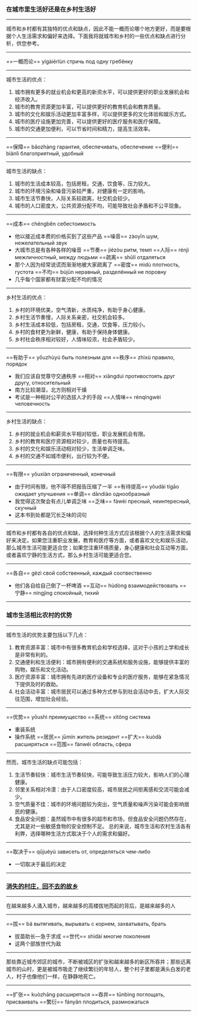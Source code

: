 ### 在城市里生活好还是在乡村生活好
****
城市和乡村都有其独特的优点和缺点，因此不能一概而论哪个地方更好，而是要根据个人生活需求和偏好来选择。下面我将就城市和乡村的一些优点和缺点进行分析，供您参考。
****
==一概而论== yígàiérlùn стричь под одну гребёнку 
****
城市生活的优点：
1. 城市拥有更多的就业机会和更高的新资水平，可以提供更好的职业发展机会和经济收入。
2. 城市的教育资源更加丰富，可以提供更好的教育机会和教育质量。
3. 城市的文化和娱乐活动更加丰富多样，可以提供更多的文化体验和娱乐方式。
4. 城市的医疗设施更加完善，可以提供更好的医疗服务和医疗保障。
5. 城市的交通更加便利，可以节省时间和精力，提高生活效率。
****
==保障== bǎozhàng гарантия, обеспечивать, обеспечение 
==便利== biànlì благоприятный, удобный
****
城市生活的缺点：
1. 城市的生活成本较高，包括房租，交通，饮食等，压力较大。
2. 城市的环境污染和噪音污染较严重，对健康有一定的影响。
3. 城市生活节奏快，人际关系较疏离，社交机会较少。
4. 城市的人口密度大，公共资源分配不均，可能导致社会矛盾和不公平现象。
****
==成本== chéngběn себестоимость
- 他以接近成本费的价格买到了这些产品
==噪音== zàoyīn шум, нежелательный звук
- 大城市总是有各种各样的噪音
==节奏== jiézòu ритм, темп
==人际== rénjì межличностный, между людьми 
==疏离== shūlí отдаляться 
- 那个人因为经常说谎而渐渐地被大家疏离了
==密度== mìdù плотность, густота
==不均== bùjūn неравный, разделённый не поровну 
- 几乎每个国家都有财富分配不均的情况
****
乡村生活的优点：
1. 乡村的环境优美，空气清新，水质纯净，有助于身心健康。
2. 乡村生活节奏慢，人际关系亲密，社交机会较多。
3. 乡村生活成本较低，包括房租，交通，饮食等，压力较小。
4. 乡村的食材更为新鲜，健康，有助于保持身体健康。 
5. 乡村社会秩序相对较好，人情味较浓，社会矛盾较少。
****
==有助于== yǒuzhùyú быть полезным для 
==秩序== zhìxù правило, порядок
- 我们应该自觉尊守交通秩序
==相对== xiāngduì противостоять друг другу, относительный
- 南方比较潮湿，北方则相对干燥
- 考试是一种相对公平的选拔人才的手段
==人情味== rénqíngwèi человечность 
****
乡村生活的缺点：
1. 乡村的就业机会和薪资水平相对较低，职业发展机会有限。
2. 乡村的教育和医疗资源相对较少，质量也有待提高。
3. 乡村的文化和娱乐活动相对较少，生活单调乏味。
4. 乡村的交通不如城市便利，出行较为不便。
**** 
==有限== yǒuxiàn ограниченный, конечный
- 由于时间有限，他不得不把报告压缩了一半
==有待提高== yǒudài tígāo ожидает улучшения 
==单调== dāndiào однообразный 
- 我觉得这次聚会有点儿单调乏味
==乏味== fáwèi пресный, неинтересный, скучный
- 这本书到处都是冗长乏味的词句
****
城市和乡村都有各自的优点和缺，选择何种生活方式应该根据个人的生活需求和偏好来决定。如果您注重职业发展，教育和医疗等方面，或者喜欢文化和娱乐活动，那么城市生活可能更适合您；如果您注重环境质量，身心健康和社会互动等方面，或者喜欢宁静的生活方式，那么乡村生活可能更适合您。
****
==各自== gèzì свой собственный, каждый соотвественно 
- 他们各自给自己倒了一杯啤酒
==互动== hùdòng взаимодействовать 
==宁静== níngjìng спокойный, тихий
****
### 城市生活相比农村的优势
****
城市生活的优势主要包括以下几点：
1. 教育资源丰富：城市中有很多教育机会和学校选择，这对于小孩的上学和成长是非常有利的。
2. 交通便利和生活便利：城市拥有便利的交通系统和服务设施，能够提供丰富的购物，娱乐和文化活动。
3. 医疗资源丰富：城市拥有先进的医疗设备和专业的医疗服务，能够在紧急情况下提供及时的救助。
4. 社会活动丰富：城市居民可以通过多种方式参与到社会活动中去，扩大人际交往范围，增加社会经验。
****
==优势== yōushì преимущество 
==系统== xìtǒng система 
- 重装系统
- 操作系统
==居民== jūmín житель резидент 
==扩大== kuòdà расширяться 
==范围== fànwéi область, сфера 
****
然而，城市生活的缺点可能包括：
1. 生活节奏较快：城市生活节奏较快，可能导致生活压力较大，影响人们的心理健康。
2. 邻里关系相对冷漠：由于人口密度较高，城市居民之间拒离感和交流可能会减少。
3. 空气质量不佳：城市的环境问题较为突出，空气质量和噪声污染可能会影响居民的健康。
4. 食品安全问题：虽然城市中有很多的超市和市场，但食品安全问题仍然存在，尤其是对一些敏感食物的安全控制不足。
总的来说，城市生活和农村生活各有利弊，选择哪种生活方式取决于个人的需求和偏好。
**** 
==取决于== qǔjuéyú зависеть от, определяться чем-либо
- 一切取决于最后的决定
****
### [消失的村庄，回不去的故乡](https://mbd.baidu.com/newspage/data/landingsuper?rs=2065138103&ruk=fKkr6miZYM7sr35ZOTrpww&urlext=%7B%22cuid%22%3A%220O-g80iw2al9u-uuliHualuwHu_Mi-tgl8SJuYafvtgju2iZgi2ya0i53O0Q9WRMhhEmA%22%7D&isBdboxFrom=1&pageType=1&sid_for_share=&context=%7B%22nid%22%3A%22news_8918987008504461108%22,%22sourceFrom%22%3A%22search%22%7D)
****
在越来越多人涌入城市，越来越多的高楼拔地而起的背后，是越来越多的人
****
==拔== bá вытягивать, вырывать с корнем, захватывать, брать
- 拔苗助长—急于求成
==世代== shìdài многие поколения
- 这两个部族世代为敌
****
那些靠近城市郊区的城市，不断被城区的扩张和越来越多的新区所吞并；那些远离城市的山村，更是被城市吸走了继续繁衍的年轻人，整个村子里都是满头白发的老人，村子也像他们一样，在静静地死亡。
****
==扩张== kuòzhāng расширяться 
==吞并== tūnbìng поглощать, присваивать
==繁衍== fányǎn плодиться, размножаться 
****
